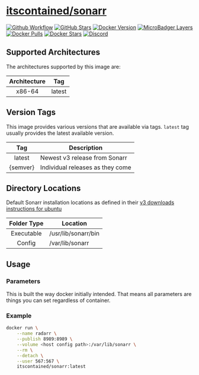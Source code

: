 # [itscontained/sonarr](https://github.com/itscontained/sonarr)
[![Github Workflow](https://img.shields.io/github/workflow/status/itscontained/sonarr/Check%20and%20Push?labelColor=555555&logoColor=ffffff&style=for-the-badge&logo=github)](https://github.com/itscontained/sonarr/actions?query=workflow%3A%22Check+and+Push%22)
[![GitHub Stars](https://img.shields.io/github/stars/itscontained/sonarr.svg?color=00E5D2&labelColor=555555&logoColor=ffffff&style=for-the-badge&logo=github)](https://github.com/itscontained/sonarr)
[![Docker Version](https://img.shields.io/docker/v/itscontained/sonarr.svg?sort=semver&color=00E5D2&labelColor=555555&logoColor=ffffff&style=for-the-badge&logo=docker)](https://hub.docker.com/r/itscontained/sonarr/tags)
[![MicroBadger Layers](https://img.shields.io/microbadger/layers/itscontained/sonarr.svg?color=00E5D2&labelColor=555555&logoColor=ffffff&style=for-the-badge&logo=docker)](https://microbadger.com/images/itscontained/sonarr)
[![Docker Pulls](https://img.shields.io/docker/pulls/itscontained/sonarr.svg?color=00E5D2&labelColor=555555&logoColor=ffffff&style=for-the-badge&label=pulls&logo=docker)](https://hub.docker.com/r/itscontained/sonarr)
[![Docker Stars](https://img.shields.io/docker/stars/itscontained/sonarr.svg?color=00E5D2&labelColor=555555&logoColor=ffffff&style=for-the-badge&label=stars&logo=docker)](https://hub.docker.com/r/itscontained/sonarr)
[![Discord](https://img.shields.io/discord/734273194818535474?color=00E5D2&labelColor=555555&logoColor=ffffff&style=for-the-badge&label=support&logo=discord)](https://hub.docker.com/r/itscontained/sonarr)

## Supported Architectures
The architectures supported by this image are:

| Architecture | Tag |
| :----: | --- |
| x86-64 | latest |

## Version Tags

This image provides various versions that are available via tags.
`latest` tag usually provides the latest available version.

| Tag | Description |
| :----: | --- |
| latest | Newest v3 release from Sonarr |
| {semver} | Individual releases as they come |

## Directory Locations
Default Sonarr installation locations as defined in their 
[v3 downloads instructions for ubuntu](https://sonarr.tv/#downloads-v3-linux-ubuntu)

| Folder Type | Location |
| :----: | --- |
| Executable | /usr/lib/sonarr/bin |
| Config | /var/lib/sonarr |

## Usage
### Parameters
This is built the way docker initially intended. That means all parameters are things you can set regardless of container.

### Example
```bash
docker run \
    --name radarr \
    --publish 8989:8989 \
    --volume <host config path>:/var/lib/sonarr \
    --rm \
    --detach \
    --user 567:567 \
    itscontained/sonarr:latest
```
